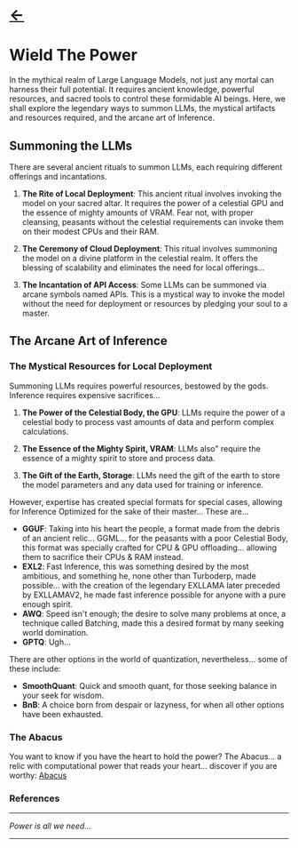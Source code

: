 # [<-](https://github.com/pandora-s-git/LLM-Scrolls/tree/main/docs/TheLegend.md)
# Wield The Power

In the mythical realm of Large Language Models, not just any mortal can harness their full potential. It requires ancient knowledge, powerful resources, and sacred tools to control these formidable AI beings. Here, we shall explore the legendary ways to summon LLMs, the mystical artifacts and resources required, and the arcane art of Inference.

## Summoning the LLMs

There are several ancient rituals to summon LLMs, each requiring different offerings and incantations.

1. **The Rite of Local Deployment**: This ancient ritual involves invoking the model on your sacred altar. It requires the power of a celestial GPU and the essence of mighty amounts of VRAM. Fear not, with proper cleansing, peasants without the celestial requirements can invoke them on their modest CPUs and their RAM.

2. **The Ceremony of Cloud Deployment**: This ritual involves summoning the model on a divine platform in the celestial realm. It offers the blessing of scalability and eliminates the need for local offerings...

3. **The Incantation of API Access**: Some LLMs can be summoned via arcane symbols named APIs. This is a mystical way to invoke the model without the need for deployment or resources by pledging your soul to a master.

## The Arcane Art of Inference

### The Mystical Resources for Local Deployment

Summoning LLMs requires powerful resources, bestowed by the gods. Inference requires expensive sacrifices...

1. **The Power of the Celestial Body, the GPU**: LLMs require the power of a celestial body to process vast amounts of data and perform complex calculations.

2. **The Essence of the Mighty Spirit, VRAM**: LLMs also" require the essence of a mighty spirit to store and process data.

3. **The Gift of the Earth, Storage**: LLMs need the gift of the earth to store the model parameters and any data used for training or inference.

However, expertise has created special formats for special cases, allowing for Inference Optimized for the sake of their master... These are...
- **GGUF**: Taking into his heart the people, a format made from the debris of an ancient relic... GGML... for the peasants with a poor Celestial Body, this format was specially crafted for CPU & GPU offloading... allowing them to sacrifice their CPUs & RAM instead.
- **EXL2**: Fast Inference, this was something desired by the most ambitious, and something he, none other than Turboderp, made possible... with the creation of the legendary EXLLAMA later preceded by EXLLAMAV2, he made fast inference possible for anyone with a pure enough spirit.
- **AWQ**: Speed isn't enough; the desire to solve many problems at once, a technique called Batching, made this a desired format by many seeking world domination.
- **GPTQ**: Ugh...

There are other options in the world of quantization, nevertheless... some of these include:
- **SmoothQuant**: Quick and smooth quant, for those seeking balance in your seek for wisdom.
- **BnB**: A choice born from despair or lazyness, for when all other options have been exhausted.

### The Abacus

You want to know if you have the heart to hold the power? The Abacus... a relic with computational power that reads your heart... discover if you are worthy: [Abacus](https://huggingface.co/spaces/NyxKrage/LLM-Model-VRAM-Calculator)

### References


---

*Power is all we need...*

---